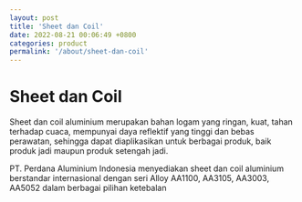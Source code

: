 ```yaml
---
layout: post
title: 'Sheet dan Coil'
date: 2022-08-21 00:06:49 +0800
categories: product
permalink: '/about/sheet-dan-coil'
---
```


# Sheet dan Coil

Sheet dan coil aluminium merupakan bahan logam yang ringan, kuat, tahan terhadap cuaca, mempunyai daya reflektif yang tinggi dan bebas perawatan, sehingga dapat diaplikasikan untuk berbagai produk, baik produk jadi maupun produk setengah jadi.

PT. Perdana Aluminium Indonesia menyediakan sheet dan coil aluminium berstandar internasional dengan seri Alloy AA1100, AA3105, AA3003, AA5052 dalam berbagai pilihan ketebalan
